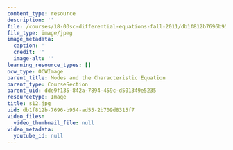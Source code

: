 ```yaml
---
content_type: resource
description: ''
file: /courses/18-03sc-differential-equations-fall-2011/db1f812b7696b954ad552b709d8315f7_s12.jpg
file_type: image/jpeg
image_metadata:
  caption: ''
  credit: ''
  image-alt: ''
learning_resource_types: []
ocw_type: OCWImage
parent_title: Modes and the Characteristic Equation
parent_type: CourseSection
parent_uid: dde9f135-842a-7894-459c-d501349e5235
resourcetype: Image
title: s12.jpg
uid: db1f812b-7696-b954-ad55-2b709d8315f7
video_files:
  video_thumbnail_file: null
video_metadata:
  youtube_id: null
---
```

